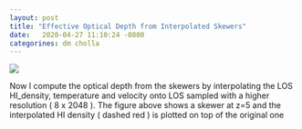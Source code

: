 ```yaml
---
layout: post
title: "Effective Optical Depth from Interpolated Skewers"
date:   2020-04-27 11:10:24 -0800
categorines: dm cholla
---
```


<img src="{{ site.url }}assets/images/transmited_flux_pchw18_interp.png"> 

Now I compute the optical depth from the skewers by interpolating the LOS HI_density, temperature and velocity onto LOS sampled with a higher resolution ( 8 x 2048 ). The figure above shows a skewer at z=5 and the interpolated HI density ( dashed red ) is plotted on top of the original one